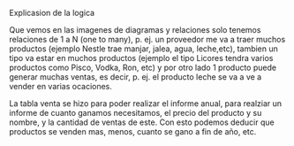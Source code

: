 Explicasion de la logica

Que vemos en las imagenes de diagramas y relaciones solo tenemos relaciones de 1 a N (one to many), p. ej. un proveedor me va a traer muchos productos (ejemplo Nestle trae manjar, jalea, agua, leche,etc), tambien un tipo va estar en muchos productos (ejemplo el tipo Licores tendra varios productos como Pisco, Vodka, Ron, etc) y por otro lado 1 producto puede generar muchas ventas, es decir, p. ej. el producto leche se va a ve a vender en varias ocaciones. 

La tabla venta se hizo para poder realizar el informe anual, para realziar un informe de cuanto ganamos necesitamos, el precio del producto y su nombre, y la cantidad de ventas de este. Con esto podemos deducir que productos se venden mas, menos, cuanto se gano a fin de año, etc.
